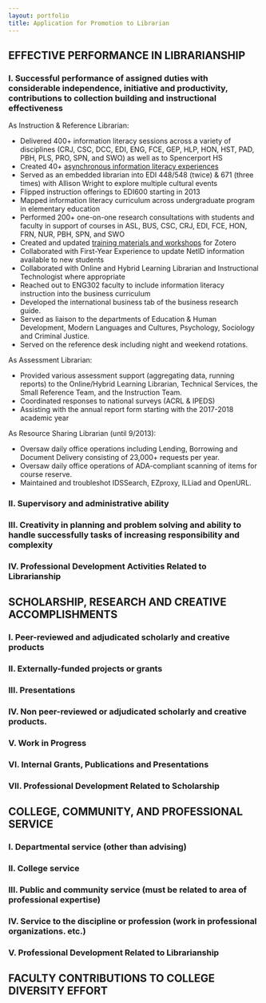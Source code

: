 ```yaml
---
layout: portfolio
title: Application for Promotion to Librarian
---
```

EFFECTIVE PERFORMANCE IN LIBRARIANSHIP
--------------------------------------

### I. Successful performance of assigned duties with considerable independence, initiative and productivity, contributions to collection building and instructional effectiveness

As Instruction & Reference Librarian:
* Delivered 400+ information literacy sessions across a variety of disciplines (CRJ, CSC, DCC, EDI, ENG, FCE, GEP, HLP, HON, HST, PAD, PBH, PLS, PRO, SPN, and SWO) as well as to Spencerport HS
* Created 40+ [asynchronous information literacy experiences](https://brockport.open.suny.edu/webapps/blackboard/content/listContent.jsp?course_id=_1565_1&content_id=_41924_1)
* Served as an embedded librarian into EDI 448/548 (twice) & 671 (three times) with Allison Wright to explore multiple cultural events
* Flipped instruction offerings to EDI600 starting in 2013
* Mapped information literacy curriculum across undergraduate program in elementary education
* Performed 200+ one-on-one research consultations with students and faculty in support of courses in ASL, BUS, CSC, CRJ, EDI, FCE, HON, FRN, NUR, PBH, SPN, and SWO
* Created and updated [training materials and workshops](http://library.brockport.edu/zotero) for Zotero
* Collaborated with First-Year Experience to update NetID information available to new students
* Collaborated with Online and Hybrid Learning Librarian and Instructional Technologist where appropriate
* Reached out to ENG302 faculty to include information literacy instruction into the business curriculum
* Developed the international business tab of the business research guide.
* Served as liaison to the departments of Education & Human Development, Modern Languages and Cultures, Psychology, Sociology and Criminal Justice.
* Served on the reference desk including night and weekend rotations.


As Assessment Librarian:
* Provided various assessment support (aggregating data, running reports) to the Online/Hybrid Learning Librarian, Technical Services, the Small Reference Team, and the Instruction Team.
* Coordinated responses to national surveys (ACRL & IPEDS)
* Assisting with the annual report form starting with the 2017-2018 academic year


As Resource Sharing Librarian (until 9/2013):
* Oversaw daily office operations including Lending, Borrowing and Document Delivery consisting of 23,000+ requests per year.
* Oversaw daily office operations of ADA-compliant scanning of items for course reserve.
* Maintained and troubleshot IDSSearch, EZproxy, ILLiad and OpenURL.


### II. Supervisory and administrative ability
### III. Creativity in planning and problem solving and ability to handle successfully tasks of increasing responsibility and complexity
### IV. Professional Development Activities Related to Librarianship


SCHOLARSHIP, RESEARCH AND CREATIVE ACCOMPLISHMENTS
--------------------------------------------------

### I. Peer-reviewed and adjudicated scholarly and creative products
### II. Externally-funded projects or grants
### III. Presentations
### IV. Non peer-reviewed or adjudicated scholarly and creative products.
### V. Work in Progress
### VI. Internal Grants, Publications and Presentations
### VII. Professional Development Related to Scholarship



COLLEGE, COMMUNITY, AND PROFESSIONAL SERVICE
--------------------------------------------
### I. Departmental service (other than advising)
### II. College service
### III. Public and community service (must be related to area of professional expertise)
### IV. Service to the discipline or profession (work in professional organizations. etc.)
### V. Professional Development Related to Librarianship


FACULTY CONTRIBUTIONS TO COLLEGE DIVERSITY EFFORT
-------------------------------------------------